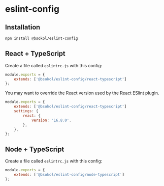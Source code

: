eslint-config
=============

Installation
------------

```bash
npm install @bsokol/eslint-config
```

React + TypeScript
------------------

Create a file called `eslintrc.js` with this config:

```javascript
module.exports = {
    extends: ['@bsokol/eslint-config/react-typescript']
};
```

You may want to override the React version used by the React ESlint plugin.

```javascript
module.exports = {
    extends: ['@bsokol/eslint-config/react-typescript']
    settings: {
        react: {
            version: '16.8.0',
        },
    },
};
```

Node + TypeScript
-----------------

Create a file called `eslintrc.js` with this config:

```javascript
module.exports = {
    extends: ['@bsokol/eslint-config/node-typescript']
};
```